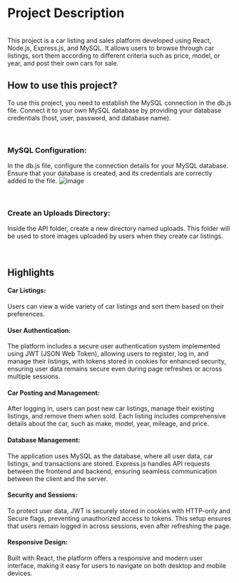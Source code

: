 # Project Description
<br>
This project is a car listing and sales platform developed using React, Node.js, Express.js, and MySQL. It allows users to browse through car listings, sort them according to different criteria such as price, model, or year, and post their own cars for sale.

<br>

## How to use this project?

To use this project, you need to establish the MySQL connection in the db.js file. Connect it to your own MySQL database by providing your database credentials (host, user, password, and database name).

<br>

### MySQL Configuration:

In the db.js file, configure the connection details for your MySQL database.
Ensure that your database is created, and its credentials are correctly added to the file.
![image](https://github.com/user-attachments/assets/acec5bdf-7733-40af-bb52-401f197e1a1c)

<br>

### Create an Uploads Directory:

Inside the API folder, create a new directory named uploads.
This folder will be used to store images uploaded by users when they create car listings.


<br>

## Highlights

#### Car Listings:
Users can view a wide variety of car listings and sort them based on their preferences.

#### User Authentication:
The platform includes a secure user authentication system implemented using JWT (JSON Web Token), allowing users to register, log in, and manage their listings, with tokens stored in cookies for enhanced security, ensuring user data remains secure even during page refreshes or across multiple sessions.

#### Car Posting and Management: 
After logging in, users can post new car listings, manage their existing listings, and remove them when sold. Each listing includes comprehensive details about the car, such as make, model, year, mileage, and price.
#### Database Management: 
The application uses MySQL as the database, where all user data, car listings, and transactions are stored. Express.js handles API requests between the frontend and backend, ensuring seamless communication between the client and the server.
#### Security and Sessions: 
To protect user data, JWT is securely stored in cookies with HTTP-only and Secure flags, preventing unauthorized access to tokens. This setup ensures that users remain logged in across sessions, even after refreshing the page.
#### Responsive Design: 
Built with React, the platform offers a responsive and modern user interface, making it easy for users to navigate on both desktop and mobile devices.




